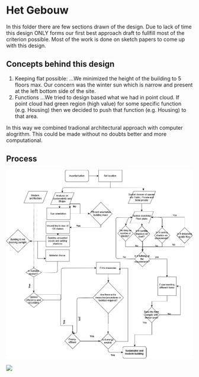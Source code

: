 ﻿# Het Gebouw

In this folder there are few sections drawn of the design. Due to lack of time this design ONLY forms our first best approach draft to fullfill most of the criterion possible. Most of the work is done on sketch papers to come up with this design.

## Concepts behind this design

1. Keeping flat possible:
	...We minimized the height of the building to 5 floors max. Our concern was the winter sun which is narrow and present at the left bottom side of the site.
2. Functions
	...We tried to design based what we had in point cloud. If point cloud had green region (high value) for some specific function (e.g. Housing) then we decided to push that function (e.g. Housing) to that area.

In this way we combined tradional architectural approach with computer alogrithm. This could be made without no doubts better and more computational.

## Process
![](Planning/Flowchart.jpg)

![](Presentation%20and%20design/poster.jpg)